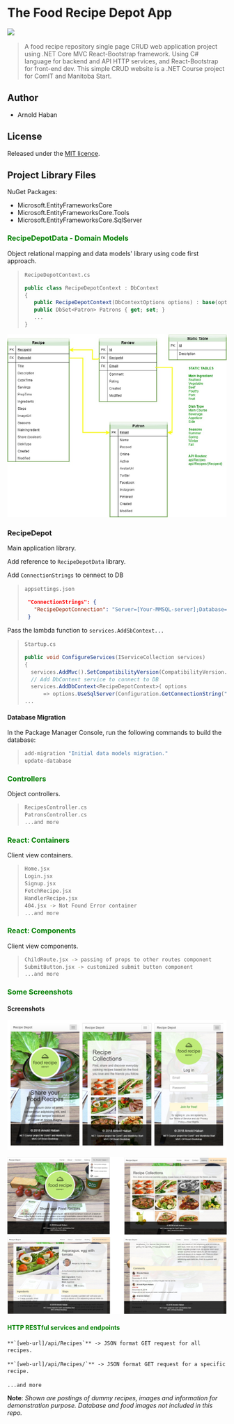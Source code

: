 # The Food Recipe Depot App

![](https://img.shields.io/badge/version-1.0.0-green.svg)

>A food recipe repository single page CRUD web application project using .NET Core MVC React-Bootstrap framework. Using C# language for backend and API HTTP services, and React-Bootstrap for front-end dev.
>This simple CRUD website is a .NET Course project for ComIT and Manitoba Start.

## Author
- Arnold Haban

## License
Released under the [MIT licence](http://opensource.org/licenses/MIT).

## Project Library Files

NuGet Packages:
* Microsoft.EntityFrameworksCore
* Microsoft.EntityFrameworksCore.Tools
* Microsoft.EntityFrameworksCore.SqlServer

### <span style="color:green">**RecipeDepotData - Domain Models**</span>

Object relational mapping and data models' library using code first approach.

>`RecipeDepotContext.cs`
>```c#
>public class RecipeDepotContext : DbContext
>{
>    public RecipeDepotContext(DbContextOptions options) : base(options) { }
>    public DbSet<Patron> Patrons { get; set; }
>    ...
>}
>```

![](https://github.com/hsbyte/recipe-depot.net-mvc-react/blob/master/.md/dbschema.jpg)

### <span style="color:greene">**RecipeDepot**</span>

Main application library.

Add reference to `RecipeDepotData` library.

Add `ConnectionStrings` to cennect to DB
>`appsettings.json`
>```json
>  "ConnectionStrings": {
>    "RecipeDepotConnection": "Server=[Your-MMSQL-server];Database=RecipeDepot;Trusted_Connection=True;MultipleActiveResultSets=true;"
>  }
>```

Pass the lambda function to `services.AddSbContext...`
>`Startup.cs`
>```c#
>public void ConfigureServices(IServiceCollection services)
>{
>	services.AddMvc().SetCompatibilityVersion(CompatibilityVersion.Version_2_1);
>	// Add DbContext service to connect to DB
>   services.AddDbContext<RecipeDepotContext>( options
>   	=> options.UseSqlServer(Configuration.GetConnectionString("RecipeDepotConnection")) );
>...
>```

#### Database Migration
In the Package Manager Console, run the following commands to build the database:
>```bash
>add-migration "Initial data models migration."
>update-database
>```

### <span style="color:green">**Controllers**</span>
Object controllers.
>```bash
>RecipesController.cs
>PatronsController.cs
>...and more
>```

### <span style="color:green">**React: Containers**</span>
Client view containers.
>```bash
>Home.jsx
>Login.jsx
>Signup.jsx
>FetchRecipe.jsx
>HandlerRecipe.jsx
>404.jsx -> Not Found Error container
>...and more
>```

### <span style="color:green">**React: Components**</span>
Client view components.
>```bash
>ChildRoute.jsx -> passing of props to other routes component
>SubmitButton.jsx -> customized submit button component
>...and more
>```

### <span style="color:green">Some Screenshots</span>

#### Screenshots

![](https://github.com/hsbyte/recipe-depot.net-mvc-react/blob/master/.md/view-screenshot.jpg)


![](https://github.com/hsbyte/recipe-depot.net-mvc-react/blob/master/.md/view-screenshot-1.jpg)

#### <span style="color:green">HTTP RESTful services and endpoints</span>
~~~
**`[web-url]/api/Recipes`** -> JSON format GET request for all recipes.

**`[web-url]/api/Recipes/`** -> JSON format GET request for a specific recipe.

...and more
~~~

**Note**: *Shown are postings of dummy recipes, images and information for demonstration purpose. Database and food images not included in this repo.*
